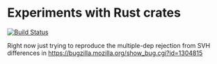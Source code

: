 # Experiments with Rust crates

[![Build Status](https://travis-ci.org/rillian/cratefoo.svg?branch=master)](https://travis-ci.org/rillian/cratefoo)

Right now just trying to reproduce the multiple-dep rejection
from SVH differences in https://bugzilla.mozilla.org/show_bug.cgi?id=1304815
